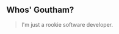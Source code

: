 ## Whos' Goutham?
> I'm just a rookie software developer.





<!---
gothham/gothham is a ✨ special ✨ repository because its `README.md` (this file) appears on your GitHub profile.
You can click the Preview link to take a look at your changes.
--->
